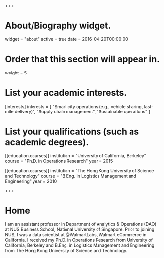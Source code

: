+++
# About/Biography widget.
widget = "about"
active = true
date = 2016-04-20T00:00:00

# Order that this section will appear in.
weight = 5

# List your academic interests.
[interests]
  interests = [
    "Smart city operations (e.g., vehicle sharing, last-mile delivery)",
    "Supply chain management",
    "Sustainable operations"
  ]

# List your qualifications (such as academic degrees).
[[education.courses]]
  institution = "University of California, Berkeley"
  course = "Ph.D. in Operations Research"
  year = 2015

[[education.courses]]
  institution = "The Hong Kong University of Science and Technology"
  course = "B.Eng. in Logistics Management and Engineering"
  year = 2010
 
+++

# Home

I am an assistant professor in Department of Analytics & Operations (DAO) at NUS Business School, National University of Singapore. Prior to joining NUS, I was a data scientist at @WalmartLabs, Walmart eCommerce in California. I received my Ph.D. in Operations Research from University of California, Berkeley and B.Eng. in Logistics Management and Engineering from The Hong Kong University of Science and Technology.

